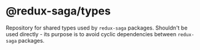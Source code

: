 # @redux-saga/types

Repository for shared types used by `redux-saga` packages. Shouldn't be used directly - its purpose is to avoid cyclic dependencies between `redux-saga` packages.
